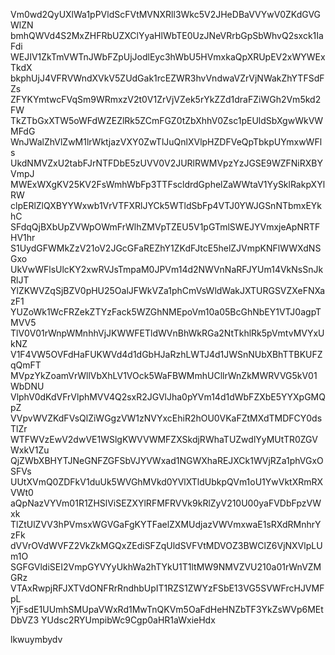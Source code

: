 Vm0wd2QyUXlWa1pPVldScFVtMVNXRll3Wkc5V2JHeDBaVVYwV0ZKdGVGWlZN
bmhQWVd4S2MxZHFRbUZXClYyaHlWbTE0UzJNeVRrbGpSbWhvQ2sxck1IaFdi
WEJIV1ZkTmVWTnJWbFZpUjJodlEyc3hWbU5HVmxkaQpXRUpEV2xWYWExTkdX
bkphUjJ4VFRVWndXVkV5ZUdGak1rcEZWR3hvVndwaVZrVjNWakZhYTFSdFZs
ZFYKYmtwcFVqSm9WRmxzV2t0V1ZrVjVZek5rYkZZd1draFZiWGh2Vm5kd2FW
TkZTbGxXTW5oWFdWZEZlRk5ZCmFGZ0tZbXhhV0Zsc1pEUldSbXgwWkVWMFdG
WnJWalZhVlZwM1lrWktjazVXY0ZwTlJuQnlXVlpHZDFVeQpTbkpUYmxwWFls
UkdNMVZxU2tabFJrNTFDbE5zUVV0V2JURlRWMVpzYzJGSE9WZFNiRXBYVmpJ
MWExWXgKV25KV2FsWmhWbFp3TTFscldrdGphelZaWWtaV1YySklRakpXYlRW
clpERlZlQXBYYWxwb1VrVTFXRlJYCk5WTldSbFp4VTJ0YWJGSnNTbmxEYkhC
SFdqQjBXbUpZVWpOWmFrWlhZMVpTZEU5V1pGTmlSWEJYVmxjeApNRTFHV1hr
S1UydGFWMkZzV21oV2JGcGFaREZhY1ZKdFJtcE5helZJVmpKNFlWWXdNSGxo
UkVwWFlsUlcKY2xwRVJsTmpaM0JPVm14d2NWVnNaRFJYUm14VkNsSnJkRlJT
YlZKWVZqSjBZV0pHU25OalJFWkVZa1phCmVsWldWakJXTURGSVZXeFNXazF1
YUZoWk1WcFRZekZTYzFack5WZGhNMEpoVm10a05BcGhNbEY1VTJ0agpTMVV5
TlV0V01rWnpWMnhhVjJKWWFETldWVnBhWkRGa2NtTkhlRk5pVmtvMVYxUkNZ
V1F4VW5OVFdHaFUKWVd4d1dGbHJaRzhLWTJ4d1JWSnNUbXBhTTBKUFZqQmFT
MVpzYkZoamVrWllVbXhLV1VOck5WaFBWMmhUCllrWnZkMWRVVG5kV01WbDNU
VlphV0dKdVFrVlphMVV4Q2sxR2JGVlJha0pYVm14d1dWbFZXbE5YYXpGMQpZ
VVpvWVZKdFVsQlZiWGgzVW1zNVYxcEhiR2hOU0VKaFZtMXdTMDFCY0dsTlZr
WTFWVzEwV2dwVE1WSlgKWVVWMFZXSkdjRWhaTUZwdlYyMUtTR0ZGVWxkV1Zu
QjZWbXBHYTJNeGNFZGFSbVJYVWxad1NGWXhaREJXCk1WVjRZa1phVGxOSFVs
UUtXVmQ0ZDFkV1duUk5WVGhMVkd0YVlXTldUbkpQVm1oU1YwVktXRmRXVWt0
aQpNazVYVm01R1ZHSlViSEZXYlRFMFRVVk9kRlZyV210U00yaFVDbFpzVWxk
TlZtUlZVV3hPVmsxWGVGaFgKYTFaelZXMUdjazVWVmxwaE1sRXdRMnhrYzFk
dVVrOVdWVFZ2VkZkMGQxZEdiSFZqUldSVFVtMDVOZ3BWClZ6VjNXVlpLUm1O
SGFGVldiSEI2VmpGYVYyUkhWa2hTYkU1T1ltMW9NMVZVU210a01rWnVZMGRz
VTAxRwpjRFJXTVdONFRrRndhbUpIT1RZS1ZWYzFSbE13VG5SVWFrcHJVMFpL
YjFsdE1UUmhSMUpaVWxRd1MwTnQKVm5OaFdHeHNZbTF3YkZsWVp6MEtDbVZ3
YUdsc2RYUmpibWc9Cgp0aHR1aWxieHdx

lkwuymbydv